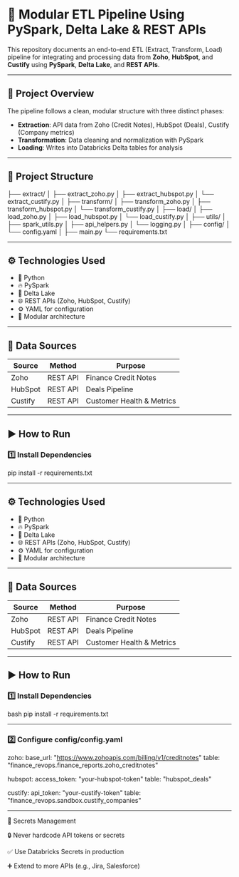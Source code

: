 # 🚀 Modular ETL Pipeline Using PySpark, Delta Lake & REST APIs

This repository documents an end-to-end ETL (Extract, Transform, Load) pipeline for integrating and processing data from **Zoho**, **HubSpot**, and **Custify** using **PySpark**, **Delta Lake**, and **REST APIs**.

---

## 📌 Project Overview

The pipeline follows a clean, modular structure with three distinct phases:

- **Extraction**: API data from Zoho (Credit Notes), HubSpot (Deals), Custify (Company metrics)  
- **Transformation**: Data cleaning and normalization with PySpark  
- **Loading**: Writes into Databricks Delta tables for analysis

---

## 📁 Project Structure

  ├── extract/
  │ ├── extract_zoho.py
  │ ├── extract_hubspot.py
  │ └── extract_custify.py
  │
  ├── transform/
  │ ├── transform_zoho.py
  │ ├── transform_hubspot.py
  │ └── transform_custify.py
  │
  ├── load/
  │ ├── load_zoho.py
  │ ├── load_hubspot.py
  │ └── load_custify.py
  │
  ├── utils/
  │ ├── spark_utils.py
  │ ├── api_helpers.py
  │ └── logging.py
  │
  ├── config/
  │ └── config.yaml
  │
  ├── main.py
  └── requirements.txt


---

## ⚙️ Technologies Used

- 🐍 Python  
- 🔥 PySpark  
- 💾 Delta Lake  
- 🌐 REST APIs (Zoho, HubSpot, Custify)  
- ⚙️ YAML for configuration  
- 🧱 Modular architecture  

---

## 🔌 Data Sources

| Source   | Method    | Purpose                     |
|----------|-----------|-----------------------------|
| Zoho     | REST API  | Finance Credit Notes        |
| HubSpot  | REST API  | Deals Pipeline              |
| Custify  | REST API  | Customer Health & Metrics   |

---

## ▶️ How to Run

### 1️⃣ Install Dependencies
pip install -r requirements.txt


---

## ⚙️ Technologies Used

- 🐍 Python  
- 🔥 PySpark  
- 💾 Delta Lake  
- 🌐 REST APIs (Zoho, HubSpot, Custify)  
- ⚙️ YAML for configuration  
- 🧱 Modular architecture  

---

## 🔌 Data Sources

| Source   | Method    | Purpose                     |
|----------|-----------|-----------------------------|
| Zoho     | REST API  | Finance Credit Notes        |
| HubSpot  | REST API  | Deals Pipeline              |
| Custify  | REST API  | Customer Health & Metrics   |

---

## ▶️ How to Run

### 1️⃣ Install Dependencies

bash
pip install -r requirements.txt

---

### 2️⃣ Configure config/config.yaml

zoho:
  base_url: "https://www.zohoapis.com/billing/v1/creditnotes"
  table: "finance_revops.finance_reports.zoho_creditnotes"

hubspot:
  access_token: "your-hubspot-token"
  table: "hubspot_deals"

custify:
  api_token: "your-custify-token"
  table: "finance_revops.sandbox.custify_companies"

---

🔐 Secrets Management

🔒 Never hardcode API tokens or secrets


✅ Use Databricks Secrets in production

➕ Extend to more APIs (e.g., Jira, Salesforce)

